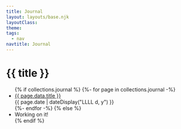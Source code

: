 ```yaml
---
title: Journal
layout: layouts/base.njk
layoutClass: 
theme: 
tags:
  - nav
navtitle: Journal
---
```


<h1>{{ title }}</h1>

<ul>
{% if collections.journal %}
{%- for page in collections.journal -%}
  <li>
    <a href="{{ page.url }}">{{ page.data.title }}</a><br/>
    <time datetime="{{ page.date }}">{{ page.date | dateDisplay("LLLL d, y") }}</time> 
  </li>
{%- endfor -%}
{% else %}
  <li>Working on it!</li>
{% endif %}
</ul>